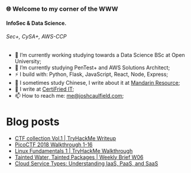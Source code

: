 ### 🌐 Welcome to my corner of the WWW
#### InfoSec & Data Science. 
###### Sec+, CySA+, AWS-CCP

<!--
**Coolfield/coolfield** is a ✨ _special_ ✨ repository because its `README.md` (this file) appears on your GitHub profile.
-->

<!-- Here are some ideas to get you started: -->

- 🔭 I’m currently working studying towards a Data Science BSc at Open University;
- 🌱 I’m currently studying PenTest+ and AWS Solutions Architect;
- ⚡ I build with: Python, Flask, JavaScript, React, Node, Express;
- 🥮 I sometimes study Chinese, I write about it at [Mandarin Resource](https://mandarinresource.com);
- 📝 I write at [CertiFried IT](https://certifriedit.com/);
- 📫 How to reach me: me@joshcaulfield.com;
<!-- - 👯 I’m looking to collaborate on vertical farming automation; -->
<!-- - 🤔 I’m looking for help with ; -->
<!-- - 💬 Ask me about ...; -->
# Blog posts
<!-- BLOG-POST-LIST:START -->
- [CTF collection Vol.1 | TryHackMe Writeup](https://certifriedit.com/ctf-collection-vol-1-tryhackme-writeup/)
- [PicoCTF 2018 Walkthrough 1-16](https://certifriedit.com/picoctf-walkthrough-1-16/)
- [Linux Fundamentals 1 | TryHackMe Walkthrough](https://certifriedit.com/thm-linux-fundamentals-1/)
- [Tainted Water, Tainted Packages | Weekly Brief W06](https://certifriedit.com/tainted-water-tainted-packages-weekly-brief-w06/)
- [Cloud Service Types: Understanding IaaS, PaaS, and SaaS](https://certifriedit.com/cloud-service-types-iaas-paas-saas/)
<!-- BLOG-POST-LIST:END -->
